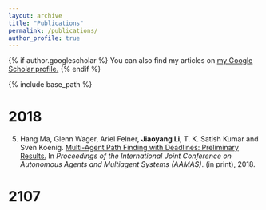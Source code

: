 ```yaml
---
layout: archive
title: "Publications"
permalink: /publications/
author_profile: true
---
```


{% if author.googlescholar %}
  You can also find my articles on <u><a href="{{author.googlescholar}}">my Google Scholar profile</a>.</u>
{% endif %}

{% include base_path %}

# 2018

5. Hang Ma, Glenn Wager, Ariel Felner, **Jiaoyang Li**, T. K. Satish Kumar and Sven Koenig. [Multi-Agent Path Finding with Deadlines: Preliminary Results.](http:jiaoyang-li.github.io/files/2018-AAMAS.pdf "pdf") In <i>Proceedings of the International Joint Conference on Autonomous Agents and Multiagent Systems (AAMAS)</i>. (in print), 2018.


# 2107


